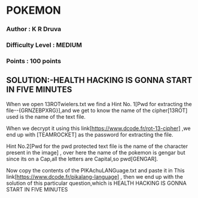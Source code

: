 # POKEMON
### Author : K R Druva
### Difficulty Level : MEDIUM
### Points : 100 points

## SOLUTION:-HEALTH HACKING IS GONNA START IN FIVE MINUTES

When we open 13ROTwielers.txt we find a
 Hint No. 1[Pwd for extracting the file--{GRNZEBPXRG}],and we get to know the name of the cipher[13ROT] used is the name of the text file.
 
 When we decrypt it using this link[https://www.dcode.fr/rot-13-cipher] ,we end up with [TEAMROCKET] as the password for extracting the file.
 

 Hint No.2[Pwd for the pwd protected text file is the name of the character present in the image] , over here the name of the pokemon is gengar but since its on a Cap,all the letters are Capital,so pwd[GENGAR].


Now copy  the contents of the PIKAchuLANGuage.txt and paste it in This link[https://www.dcode.fr/pikalang-language] , then we end up with the solution of this particular question,which is
HEALTH HACKING IS GONNA START IN FIVE MINUTES


